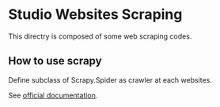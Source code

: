 # Studio Websites Scraping

This directry is composed of some web scraping codes.

## How to use scrapy

Define subclass of Scrapy.Spider as crawler at each websites.

See [official documentation](https://docs.scrapy.org/en/latest/topics/spiders.html).